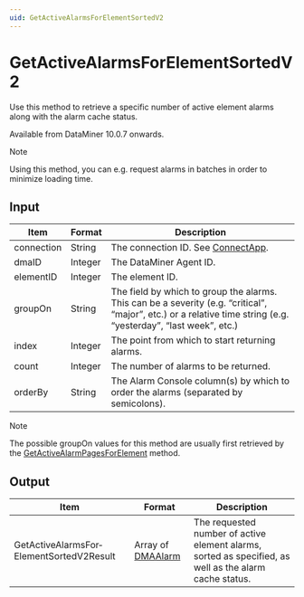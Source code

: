 ```yaml
---
uid: GetActiveAlarmsForElementSortedV2
---
```


# GetActiveAlarmsForElementSortedV2

Use this method to retrieve a specific number of active element alarms along with the alarm cache status.

Available from DataMiner 10.0.7 onwards.

> [!NOTE]
> Using this method, you can e.g. request alarms in batches in order to minimize loading time.

## Input

| Item | Format | Description |
|--|--|--|
| connection | String | The connection ID. See [ConnectApp](xref:ConnectApp). |
| dmaID | Integer | The DataMiner Agent ID. |
| elementID | Integer | The element ID. |
| groupOn | String | The field by which to group the alarms. This can be a severity (e.g. “critical”, “major”, etc.) or a relative time string (e.g. “yesterday”, “last week”, etc.) |
| index | Integer | The point from which to start returning alarms. |
| count | Integer | The number of alarms to be returned. |
| orderBy | String | The Alarm Console column(s) by which to order the alarms (separated by semicolons). |

> [!NOTE]
> The possible groupOn values for this method are usually first retrieved by the [GetActiveAlarmPagesForElement](xref:GetActiveAlarmPagesForElement) method.

## Output

| Item | Format | Description |
|--|--|--|
| GetActiveAlarmsFor­ElementSortedV2Result | Array of [DMAAlarm](xref:DMAAlarm) | The requested number of active element alarms, sorted as specified, as well as the alarm cache status. |
